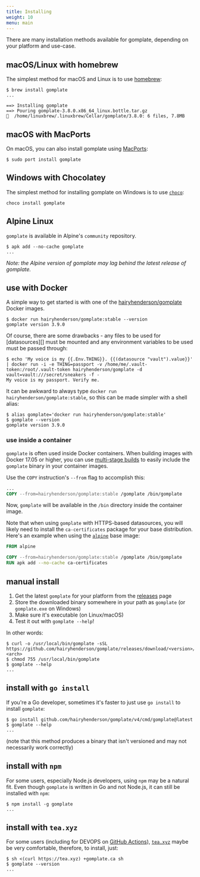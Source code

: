 ```yaml
---
title: Installing
weight: 10
menu: main
---
```


There are many installation methods available for gomplate, depending on your platform and use-case.

## macOS/Linux with homebrew

The simplest method for macOS and Linux is to use [homebrew](https://brew.sh/):

```console
$ brew install gomplate
...

==> Installing gomplate
==> Pouring gomplate-3.8.0.x86_64_linux.bottle.tar.gz
🍺  /home/linuxbrew/.linuxbrew/Cellar/gomplate/3.8.0: 6 files, 7.8MB
```

## macOS with MacPorts

On macOS, you can also install gomplate using [MacPorts](https://www.macports.org):

```console
$ sudo port install gomplate
```

## Windows with Chocolatey

The simplest method for installing gomplate on Windows is to use [`choco`](https://community.chocolatey.org/packages/gomplate):

```console
choco install gomplate
```

## Alpine Linux

`gomplate` is available in Alpine's `community` repository.

```console
$ apk add --no-cache gomplate
...
```

_Note: the Alpine version of gomplate may lag behind the latest release of gomplate._

## use with Docker

A simple way to get started is with one of the [hairyhenderson/gomplate][] Docker images.

```console
$ docker run hairyhenderson/gomplate:stable --version
gomplate version 3.9.0
```

Of course, there are some drawbacks - any files to be used for [datasources][]
must be mounted and any environment variables to be used must be passed through:

```console
$ echo 'My voice is my {{.Env.THING}}. {{(datasource "vault").value}}' | docker run -i -e THING=passport -v /home/me/.vault-token:/root/.vault-token hairyhenderson/gomplate -d vault=vault:///secret/sneakers -f -
My voice is my passport. Verify me.
```

It can be awkward to always type `docker run hairyhenderson/gomplate:stable`,
so this can be made simpler with a shell alias:

```console
$ alias gomplate='docker run hairyhenderson/gomplate:stable'
$ gomplate --version
gomplate version 3.9.0
```

### use inside a container

`gomplate` is often used inside Docker containers. When building images with Docker 17.05 or higher, you can use [multi-stage builds][] to easily include the `gomplate` binary in your container images.

Use the `COPY` instruction's `--from` flag to accomplish this:

```Dockerfile
...
COPY --from=hairyhenderson/gomplate:stable /gomplate /bin/gomplate
```

Now, `gomplate` will be available in the `/bin` directory inside the container image.

Note that when using `gomplate` with HTTPS-based datasources, you will likely need to install the `ca-certificates` package for your base distribution. Here's an example when using the [`alpine`](https://hub.docker.com/_/alpine) base image:

```Dockerfile
FROM alpine

COPY --from=hairyhenderson/gomplate:stable /gomplate /bin/gomplate
RUN apk add --no-cache ca-certificates
```

## manual install

1. Get the latest `gomplate` for your platform from the [releases][] page
2. Store the downloaded binary somewhere in your path as `gomplate` (or `gomplate.exe`
  on Windows)
3. Make sure it's executable (on Linux/macOS)
4. Test it out with `gomplate --help`!

In other words:

```console
$ curl -o /usr/local/bin/gomplate -sSL https://github.com/hairyhenderson/gomplate/releases/download/<version>/gomplate_<os>-<arch>
$ chmod 755 /usr/local/bin/gomplate
$ gomplate --help
...
```

## install with `go install`

If you're a Go developer, sometimes it's faster to just use `go install` to install `gomplate`:

```console
$ go install github.com/hairyhenderson/gomplate/v4/cmd/gomplate@latest
$ gomplate --help
...
```

(note that this method produces a binary that isn't versioned and may not necessarily work correctly)

## install with `npm`

For some users, especially Node.js developers, using `npm` may be a natural fit.
Even though `gomplate` is written in Go and not Node.js, it can still be installed
with `npm`:

```console
$ npm install -g gomplate
...
```

## install with `tea.xyz`

For some users (including for DEVOPS on [GitHub Actions](https://github.com/marketplace/actions/tea-setup)),
[`tea.xyz`](https://tea.xyz/) maybe be very comfortable, therefore, to install, just:

```console
$ sh <(curl https://tea.xyz) +gomplate.ca sh
$ gomplate --version
...
```

[releases]: https://github.com/hairyhenderson/gomplate/releases
[multi-stage builds]: https://docs.docker.com/develop/develop-images/multistage-build/
[hairyhenderson/gomplate]: https://hub.docker.com/r/hairyhenderson/gomplate/tags/
